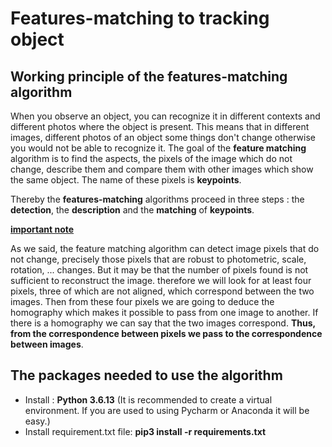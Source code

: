 # Features-matching to tracking object

## Working principle of the features-matching algorithm

When you observe an object, you can recognize it in different contexts and different photos where the object is present. This means that in different images,
different photos of an object some things don't change otherwise you would not be able to recognize it. The goal of the **feature matching** algorithm is to find the aspects,
the pixels of the image which do not change, describe them and compare them with other images which show the same object. The name of these pixels is **keypoints**.


Thereby the **features-matching** algorithms proceed in three steps : the **detection**, the **description** and the **matching** of **keypoints**.

<ins>**important note**</ins>

As we said, the feature matching algorithm can detect image pixels that do not change, precisely those pixels that are robust to photometric,
scale, rotation, ... changes. But it may be that the number of pixels found is not sufficient to reconstruct the image. therefore we will look for at 
least four pixels, three of which are not aligned, which correspond between the two images. Then from these four pixels we are going to deduce 
the homography which makes it possible to pass from one image to another. If there is a homography we can say that the two images correspond. 
**Thus, from the correspondence between pixels we pass to the correspondence between images**.

## The packages needed to use the algorithm

* Install : **Python 3.6.13** (It is recommended to create a virtual environment. If you are used to using Pycharm or Anaconda it will be easy.)
* Install requirement.txt file: **pip3 install -r requirements.txt**
  
 


